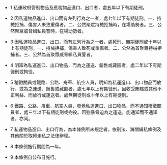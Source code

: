 * 1 私運政府管制物品及應稅物品進口、出口者，處五年以下有期徒刑。

* 2 因私運物品進口、出口而有左列行為之一者，處七年以下有期徒刑。一、持械拒捕、傷害人未致重傷者。二、公然聚眾持械拒捕時，在場助勢者。三、公然聚眾威脅緝私員警時，在場助勢者。

* 3 因私運物品進口、出口，而有左列行為之一者，處死刑、無期徒刑或十年以上有期徒刑。一、持械拒捕，傷害人致死或重傷者。二、公然為首聚眾持械拒捕者。三、公然為首聚眾威脅緝私員警者。

* 4 明知為私運進口、出口物品，而為之運送、銷售或藏匿者，處二年以下有期徒刑或拘役。

* 5 稽徵關員或鐵路、公路、舟車、航空人員，明知為私運進口、出口物品而放行，或為之運送、銷售或藏匿者，處七年以上有期徒刑。因收受賄賂或其他不正利益、而放行或運送者。處無期徒刑或十年以上有期徒刑。

* 6 鐵路、公路、舟車、航空人員，發覺私運進口、出口物品，而不通知稽徵關員者，處三年以下有期徒刑或拘役。因強暴脅迫為之運送，能通知而不通知者，亦同。

* 7 私運物品進口、出口行為，為本條例所未規定者，依刑法、海關緝私條例及其他關於取締走私之法律辦理。

* 8 本條例施行期間為一年。

* 9 本條例自公布日施行。

